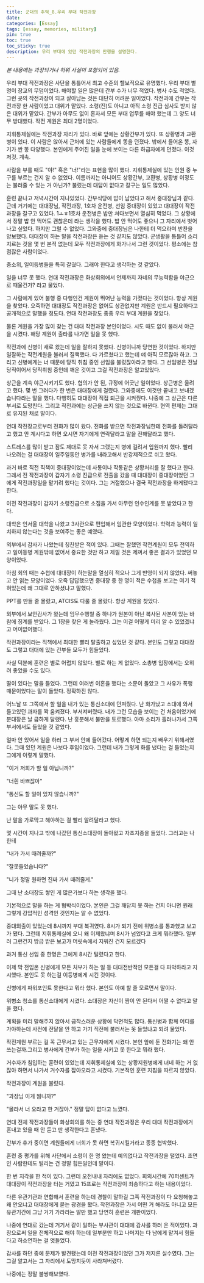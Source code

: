 ```yaml
---
title: 군대의 추억_8.우리 부대 작전과장
date: 
categories: [Essay]
tags: [essay, memories, military]
pin: true
toc: true
toc_sticky: true
description: 우리 부대에 있던 작전과장의 만행을 설명한다.
---
```


_본 내용에는 과장되거나 허위 사실이 포함되어 있음._

우리 부대 작전과장은 사단을 통틀어서 최고 수준의 헬보직으로 유명했다. 우리 부대 별명이 장교의 무덤이었다. 해야할 일은 많은데 간부 수가 너무 적었다. 병사 수도 적었다. 그런 곳의 작전과장이 되고 살아남는 것은 대단히 어려운 일이었다. 작전과에 간부는 작전과장 한 사람이었고 대위가 맡았다. 소령(진)도 아니고 아직 소령 진급 심사도 받지 않은 대위가 맡았다. 간부가 아무도 없이 혼자서 모든 부대 업무를 해야 했는데 그 양도 너무 방대했다. 작전 계원은 최대 2명이었다.

지휘통제실에는 작전과장 자리가 있다. 바로 앞에는 상황간부가 있다. 또 상황병과 교환병이 있다.
이 사람은 앉아서 근처에 있는 사람들에게 똥을 던졌다. 밖에서 들어온 똥, 자기가 싼 똥 다양했다.
본인에게 주어진 일을 눈에 보이는 다른 하급자에게 던졌다. 이것저것. 계속.

사람을 부를 때도 "야!" 혹은 "너!"라는 표현을 많이 했다. 지휘통제실에 있는 인원 중 누구를 부르는 건지 알 수 없었다. 이름까지는 아니어도 상황간부, 교환병, 상황병 이정도는 불러줄 수 있는 거 아닌가? 불렀는데 대답이 없다고 갈구는 일도 많았다.

훈련 끝나고 저녁시간이 지나있었다. 간부식당에 밥이 남았다고 해서 중대장님과 같다. 근데 거기에는 대대장님, 작전과장, 1호차 운전병, 선임 중대장이 있었고 대대장이 작전과장을 갈구고 있었다. 1ㅗㅎ1호차 운전병은 밥만 쳐다보면서 열심히 먹었다. 그 상황에서 정말 밥 안 먹어도 괜찮은데 라는 생각을 했다. 밥 안 먹어도 좋으니 그 자리에서 벗어나고 싶었다. 하지만 그럴 수 없었다. 그와중에 중대장님은 나한테 더 먹으라며 반찬을 양보했다. 대대장이 하는 말을 작전과장은 듣는 것 같지도 않았다. 군생활을 통틀어 소리지르는 것을 몇 번 본적 없는데 모두 작전과장에게 화가나서 그런 것이었다. 평소에는 참 점잖은 사람이었다.

중소위, 일이등병들을 특히 갈궜다. 그래야 한다고 생각하는 것 같았다.

일을 너무 못 했다. 연대 작전과장은 화상회의에서 언제까지 자네의 무능력함을 야근으로 때울건가? 라고 물었다.

그 사람에게 있어 불행 중 다행인건 계원이 뛰어난 능력을 가졌다는 것이었다. 항상 계원을 찾았다. 오죽하면 대대장도 작전과장은 없어도 상관없지만 계원은 반드시 필요하다고 공개적으로 말했을 정도다. 연대 작전과장도 종종 우리 부대 계원을 찾았다.

물론 계원을 가장 많이 찾는 건 대대 작전과장 본인이었다. 시도 때도 없이 불러서 야근을 시켰다. 해당 계원이 출타를 나가면 일을 못 했다.

작전과에 신병이 새로 왔는데 일을 잘하지 못했다. 신병이니까 당연한 것이었다. 하지만 일잘하는 작전계원을 불러서 질책했다. 다 가르쳤다고 했는데 얘 아직 모르잖아 하고. 그리고 신병에게는 너 때문에 당직 취침 중인 선임을 불렀잖아라고 했다. 그 선임병은 전날 당직이어서 당직취침 중인데 깨운 것이고 그걸 작전과장은 알고있었다.

상근을 계속 야근시키기도 했다. 협의가 안 된, 규정에 어긋난 일이었다. 상근병은 울려고 했다. 몇 번 그러다가 한 번은 대대장에게 걸렸다. 그와중에도 이것만 끝내고 보내겠습니다라는 말을 했다. 다행히도 대대장이 직접 퇴근을 시켜줬다. 나중에 그 상근은 다른 부서로 도망친다. 그리고 작전과에는 상근을 쓰지 않는 것으로 바뀐다. 현역 편제는 그대로 유지된 채로 말이다.

연대 작전장교로부터 전화가 많이 왔다. 전화를 받으면 작전과장님한테 전화를 돌려달라고 했고 안 계시다고 하면 오시면 자기에게 연락달라고 말을 전해달라고 했다.

스트레스를 많이 받고 잠도 제대로 못 자서 그랬는지 병에 걸려서 입원까지 했다. 빨리 나오려는 걸 대대장이 일주일동안 병가를 내라고해서 반강제적으로 쉬고 왔다.

과거 바로 직전 직책이 중대장이었는데 사통이나 작통같은 상황처리를 잘 했다고 한다. 그래서 전 작전과장이 갑자기 소령 진급으로 전출을 갔을 때 대대장이 중대장이었던 그에게 작전과장일을 맡기려 했다는 것이다. 그는 거절했으나 결국 작전과장을 하게됐다고 한다.

이전 작전과장이 갑자기 소령진급으로 소집을 가서 아무런 인수인계를 못 받았다고 한다.

대학은 인서울 대학을 나왔고 3사관으로 편입해서 임관한 모양이었다. 학력과 능력이 일치하지 않는다는 것을 보여주는 좋은 예였다.

외부에서 감사가 나왔는데 칭찬받은 적이 있다. 그때는 잘했던 작전계원이 모두 전역하고 일이등병 계원밖에 없어서 중요한 것만 하고 제낄 것은 제껴서 좋은 결과가 있었던 모양이었다.

아침 회의 때는 수첩에 대대장이 하는말을 열심히 적으나 그게 반영이 되지 않았다. 써놓고 안 읽는 모양이었다. 오죽 답답했으면 중대장 중 한 명이 적은 수첩을 보고는 여기 적혀있는데 왜 그대로 안하셨냐고 말했다.

PPT를 만들 줄 몰랐고, ATCIS도 다룰 줄 몰랐다. 항상 계원을 찾았다.

외부에서 보안감사가 왔는데 임무수행철 중 하나가 원본이 아닌 복사된 사본이 있는 바람에 징계를 받았다. 그 1장을 찾은 게 놀라웠다. 그는 이걸 어떻게 미리 알 수 있었겠냐고 어이없어했다.

작전과장이라는 직책에서 최대한 빨리 탈출하고 싶었던 것 같다. 본인도 그렇고 대대장도 그렇고 대대에 있는 간부들 모두가 힘들었다.

사실 덕분에 훈련은 별로 어렵지 않았다. 별로 하는 게 없었다. 소총병 입장에서는 오히려 좋았을 수도 있다.

딸이 있다는 말을 들었다. 그런데 여러번 이혼을 했다는 소문이 돌았고 그 사유가 폭행 때문이었다는 말이 돌았다. 정확하진 않다.

어느날 또 그쪽에서 할 일을 내가 있는 통신소대에 던져줬다. 난 화가났고 소대에 와서 들고있던 과자를 꽉 움켜졌다. 부서져버렸다. 내가 그런 모습을 보이는 건 처음이었기에 분대장은 날 급하게 달랬다. 난 흥분해서 불만을 토로했다. 아마 소리가 흘러나가서 그쪽 부서에서도 들었을 것 같았다.

얼마 안 있어서 일을 하러 그 부서 안에 들어갔다. 어떻게 하면 되는지 배우기 위해서였다. 그때 있던 계원은 나보다 후임이었다. 그런데 내가 그렇게 화를 냈다는 걸 들었는지 그에게 이렇게 말했다.

"이거 저희가 할 일 아닙니까?"

"너흰 바쁘잖아"

"통신도 할 일이 있지 않습니까?"

그는 아무 말도 못 했다.

난 말을 가로막고 해야하는 걸 빨리 알려달라고 했다.

몇 시간이 지나고 밖에 나갔던 통신소대장이 돌아왔고 자초지종을 들었다. 그러고는 나한테

"내가 가서 때려줄까?"

"잘못들었습니다?"

"니가 정말 원하면 진짜 가서 때려줄게."

그때 난 소대장도 쌓인 게 많은가보다 하는 생각을 했다.

기본적으로 말을 하는 게 협박식이었다. 본인은 그걸 깨닫지 못 하는 건지 아니면 원래 그렇게 강압적인 성격인 것인지는 알 수 없었다.

중대외출이 있었는데 8시까지 부대 복귀였다. 8시가 되기 전에 위병소를 통과했고 보고가 됐다. 그런데 지휘통제실에 오니 왜 이제왔냐며 8시가 넘었다고 크게 뭐라했다. 일부러 그런건지 방금 받은 보고가 머릿속에서 지워진 건지 모르겠다

과거 통신 선임 중 한명은 그에게 8시간 털렸다고 한다.

이제 막 전입온 신병에게 모든 처부가 하는 일 등 대대전반적인 모든걸 다 파악하라고 지시했다. 본인도 못 하는걸 이등병에게 시킨 것이다.

신병에게 파워포인트 못한다고 뭐라 했다. 본인도 아예 할 줄 모르면서 말이다.

위병소 청소를 통신소대에게 시켰다. 소대장은 자신이 짬이 안 된다서 어쩔 수 없다고 말을 했다.

계획을 미리 말해주지 않아서 급작스러운 상황에 닥면적도 많다. 통신병과 함께 어디를 가야하는데 사전에 전달을 안 하고 가기 직전에 불러서는 못 들었냐고 되려 물었다.

작전계원 부르는 걸 꼭 근무서고 있는 근무자에게 시켰다. 본인 앞에 둔 전화기는 왜 안 쓰는걸까.그리고 병사에게 간부가 하는 일을 시키고 못 한다고 뭐라 했다.

거수자가 침입하는 훈련이 있었는데 지휘통제실에 있는 상황지원병에게 너네 하는 거 없잖아 하면서 나가서 거수자를 잡아오라고 시켰다. 기본적인 훈련 지침을 따르지 않았다.

작전과장이 계원을 불렀다.

"과장님 이게 뭡니까?"

"몰라서 너 오라고 한 거잖아." 정말 답이 없다고 느꼈다.

연대 전체 작전과장들이 화상회의를 하는 중 연대 작전과정은 우리 대대 작전과장에거 혼내고 있을 때 안 듣고 딴 생각한다고 혼냈다.

간부가 휴가 중이면 계원들에게 너희가 못 하면 복귀시킬거라고 종종 협박했다.

훈련 중 평가를 위해 사단에서 소령이 한 명 왔는데 예의없다고 작전과장을 털었다. 초면인 사람한테도 털리는 건 정말 힘든일인데 말이다.

한 번 지각을 한 적이 있다. 그런데 오전내내 자리에도 없었다. 회의시간에 70퍼센트가 대대장이 작전과장을 터는 거였고 15프로는 작전과장이 죄송하다고 하는 내용이었다.

다른 유관기관과 연합해서 훈련을 하는데 경찰이 말하길 그쪽 작전과장이 다 요청해놓고 왜 안오냐고 대대장에게 묻는 광경을 봤다. 작전과장은 가서 어떤 거 해라도 아니고 모든 유관기간에 그냥 거기 가라라는 말만 했고 당연히 훈련은 개판이었다.

나중에 연대로 갔는데 거기서 같이 일하는 부사관이 대대에 감사를 하러 온 적이있다. 과장으로써 일을 전체적으로 해야 하는데 일부분만 하고 나머지는 다 남에게 맡겨서 힘들다고 하소연하는 걸 엿들었다.

감사를 하던 중에 문제가 발견됐는데 이전 작전과장이었던 그가 저지른 실수였다. 그는 그걸 알고서는 그 자리에서 도망치듯이 사라져버렸다.

나중에는 정말 불쌍해보였다.
